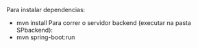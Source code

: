 Para instalar dependencias:
 - mvn install
Para correr o servidor backend (executar na pasta SPbackend):
 - mvn spring-boot:run